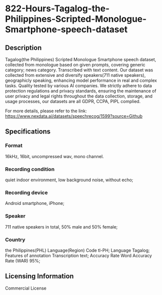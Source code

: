 # 822-Hours-Tagalog-the-Philippines-Scripted-Monologue-Smartphone-speech-dataset


## Description
Tagalog(the Philippines) Scripted Monologue Smartphone speech dataset, collected from monologue based on given prompts, covering generic category; news category. Transcribed with text content. Our dataset was collected from extensive and diversify speakers(711 native speakers), geographicly speaking, enhancing model performance in real and complex tasks. Quality tested by various AI companies. We strictly adhere to data protection regulations and privacy standards, ensuring the maintenance of user privacy and legal rights throughout the data collection, storage, and usage processes, our datasets are all GDPR, CCPA, PIPL complied.

For more details, please refer to the link: https://www.nexdata.ai/datasets/speechrecog/1599?source=Github

## Specifications
### Format
16kHz, 16bit, uncompressed wav, mono channel.
### Recording condition
quiet indoor environment, low background noise, without echo;
### Recording device
Android smartphone, iPhone;
### Speaker
711 native speakers in total, 50% male and 50% female;
### Country
the Philippines(PHL)
Language(Region) Code
tl-PH;
Language
 Tagalog;
Features of annotation
Transcription text;
Accuracy Rate
Word Accuracy Rate (WAR) 95%;

## Licensing Information
Commercial License




















